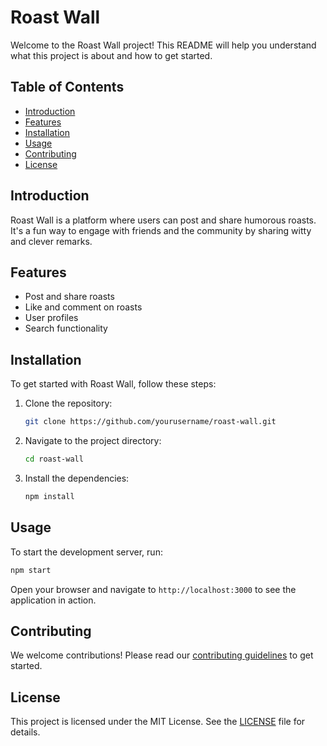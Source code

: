 # Roast Wall

Welcome to the Roast Wall project! This README will help you understand what this project is about and how to get started.

## Table of Contents
- [Introduction](#introduction)
- [Features](#features)
- [Installation](#installation)
- [Usage](#usage)
- [Contributing](#contributing)
- [License](#license)

## Introduction
Roast Wall is a platform where users can post and share humorous roasts. It's a fun way to engage with friends and the community by sharing witty and clever remarks.

## Features
- Post and share roasts
- Like and comment on roasts
- User profiles
- Search functionality

## Installation
To get started with Roast Wall, follow these steps:

1. Clone the repository:
    ```bash
    git clone https://github.com/yourusername/roast-wall.git
    ```
2. Navigate to the project directory:
    ```bash
    cd roast-wall
    ```
3. Install the dependencies:
    ```bash
    npm install
    ```

## Usage
To start the development server, run:
```bash
npm start
```
Open your browser and navigate to `http://localhost:3000` to see the application in action.

## Contributing
We welcome contributions! Please read our [contributing guidelines](CONTRIBUTING.md) to get started.

## License
This project is licensed under the MIT License. See the [LICENSE](LICENSE) file for details.

